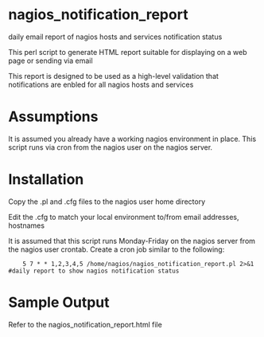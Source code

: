 # nagios_notification_report
daily email report of nagios hosts and services notification status

This perl script to generate HTML report suitable for displaying on a web page or sending via email

This report is designed to be used as a high-level validation that notifications are enbled for all nagios hosts and services


# Assumptions
It is assumed you already have a working nagios environment in place.  This script runs via cron from the nagios user on the nagios server.

# Installation 

Copy the .pl and .cfg files to the nagios user home directory

Edit the .cfg to match your local environment to/from email addresses, hostnames

It is assumed that this script runs Monday-Friday on the nagios server from the nagios user crontab.  Create a cron job similar to the following:
 ```    
     5 7 * * 1,2,3,4,5 /home/nagios/nagios_notification_report.pl 2>&1 #daily report to show nagios notification status
```

# Sample Output

Refer to the nagios_notification_report.html file


